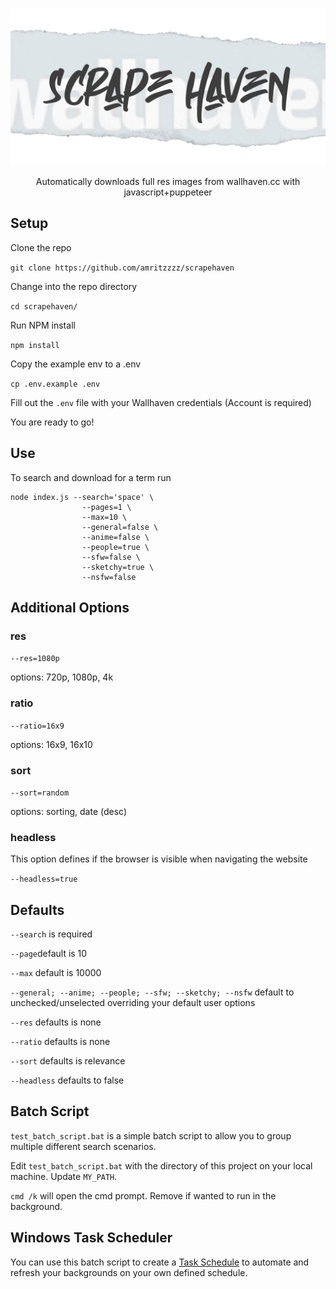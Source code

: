 ![scrapehaven-logo](https://github.com/amritzzzz/scrapehaven/raw/master/scrape-haven-logo.png)

<p style="text-align: center;">Automatically downloads full res images from wallhaven.cc with javascript+puppeteer</p>

## Setup

Clone the repo

`git clone https://github.com/amritzzzz/scrapehaven`

Change into the repo directory

`cd scrapehaven/`

Run NPM install

`npm install`

Copy the example env to a .env

`cp .env.example .env`

Fill out the `.env` file with your Wallhaven credentials (Account is required)

You are ready to go!

## Use

To search and download for a term run

```
node index.js --search='space' \
                --pages=1 \
                --max=10 \
                --general=false \
                --anime=false \
                --people=true \
                --sfw=false \
                --sketchy=true \
                --nsfw=false
```


## Additional Options

### res

`--res=1080p`

options: 720p, 1080p, 4k

### ratio

`--ratio=16x9`

options: 16x9, 16x10

### sort

`--sort=random`

options: sorting, date (desc)

### headless
This option defines if the browser is visible when navigating the website

`--headless=true`

## Defaults

`--search` is required

`--page`default is 10

`--max` default is 10000

`--general; --anime; --people; --sfw; --sketchy; --nsfw` default to unchecked/unselected overriding your default user options

`--res` defaults is none

`--ratio` defaults is none

`--sort` defaults is relevance

`--headless` defaults to false

## Batch Script

`test_batch_script.bat` is a simple batch script to allow you to group multiple different search scenarios.

Edit `test_batch_script.bat` with the directory of this project on your local machine. Update `MY_PATH`.

`cmd /k` will open the cmd prompt. Remove if wanted to run in the background.

## Windows Task Scheduler

You can use this batch script to create a [Task Schedule](https://www.thewindowsclub.com/how-to-schedule-batch-file-run-automatically-windows-7) to automate and refresh your backgrounds on your own defined schedule.

